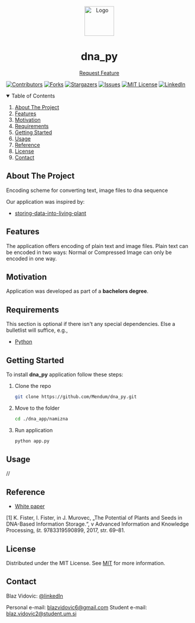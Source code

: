<!--
*** Thanks to othneildrew (https://github.com/othneildrew)
*** for his Read.me template
*** https://github.com/othneildrew/Best-README-Template
*** Thanks again!
-->


<!-- PROJECT LOGO -->
<br />
<p align="center">
  <a href="https://github.com/Mendum/dna_py">
    <img src="images/logo.png" alt="Logo" width="80" height="80">
  </a>

  <h1 align="center">dna_py</h1>

  <p align="center">
    <a href="https://github.com/Mendum/dna_py/issues">Request Feature</a>
  </p>
</p>

[![Contributors][contributors-shield]][contributors-url]
[![Forks][forks-shield]][forks-url]
[![Stargazers][stars-shield]][stars-url]
[![Issues][issues-shield]][issues-url]
[![MIT License][license-shield]][license-url]
[![LinkedIn][linkedin-shield]][linkedin-url]

<!-- TABLE OF CONTENTS -->
<details open="open">
  <summary>Table of Contents</summary>
  <ol>
    <li><a href="#about-the-project">About The Project</a></li>
    <li><a href="#features">Features</a></li>
    <li><a href="#motivation">Motivation</a></li>
    <li><a href="#requirements">Requirements</a></li>
    <li><a href="#getting-started">Getting Started</a></li>
    <li><a href="#usage">Usage</a></li>
    <li><a href="#referce">Reference</a></li>
    <li><a href="#license">License</a></li>
    <li><a href="#contact">Contact</a></li>
  </ol>
</details>


<!-- About The Project -->
## About The Project

Encoding scheme for converting text, image files to dna sequence

Our application was inspired by:
+ [storing-data-into-living-plant](http://www.storing-data-into-living-plant.net/)


<!-- Features -->
## Features

The application offers encoding of plain text and image files.
Plain text can be encoded in two ways: Normal or Compressed
Image can only be encoded in one way.


<!-- Motivation -->
## Motivation

Application was developed as part of a **bachelors degree**.


<!-- Requirements -->
## Requirements

This section is optional if there isn't any special dependencies. Else a bulletlist will suffice, e.g.,
+ [Python](https://www.python.org/)

## Getting Started

To install **dna_py** application follow these steps:

1. Clone the repo
   ```sh
   git clone https://github.com/Mendum/dna_py.git
   ```
2. Move to the folder
   ```sh
   cd ./dna_app/namizna
   ```
3. Run application
   ```python
   python app.py
   ```

<!-- Usage -->
## Usage

//


<!-- Reference -->
## Reference

+ [White paper](https://www.researchgate.net/publication/318715301_The_Potential_of_Plants_and_Seeds_in_DNA-Based_Information_Storage)

[1] K. Fister, I. Fister, in J. Murovec, „The Potential of Plants and Seeds in DNA-Based Information Storage.“, v Advanced Information and Knowledge Processing, št. 9783319590899, 2017, str. 69–81.


<!-- License -->
## License

Distributed under the MIT License. See [MIT](http://opensource.org/licenses/mit-license.php) for more information.


<!-- Contact -->
## Contact

Blaz Vidovic: [@linkedIn](https://www.linkedin.com/in/blaz-vidovic/)

Personal e-mail: blazvidovic6@gmail.com
Student e-mail: blaz.vidovic2@student.um.si


<!-- MARKDOWN LINKS & IMAGES -->
<!-- https://shields.io/ -->
<!-- https://www.markdownguide.org/basic-syntax/#reference-style-links -->

[contributors-shield]: https://img.shields.io/github/contributors/Mendum/dna_py.svg?style=for-the-badge
[contributors-url]: https://github.com/Mendum/dna_py/graphs/contributors
[forks-shield]: https://img.shields.io/github/forks/Mendum/dna_py.svg?style=for-the-badge
[forks-url]: https://github.comMendum/dna_py/network/members
[stars-shield]: https://img.shields.io/github/stars/Mendum/dna_py.svg?style=for-the-badge
[stars-url]: https://github.com/Mendum/dna_py/stargazers
[issues-shield]: https://img.shields.io/github/issues/Mendum/dna_py.svg?style=for-the-badge
[issues-url]: https://github.com/Mendum/dna_py/issues
[license-shield]: https://img.shields.io/github/license/Mendum/dna_py.svg?style=for-the-badge
[license-url]: https://github.com/Mendum/dna_py/blob/master/LICENSE.txt
[linkedin-shield]: https://img.shields.io/badge/-LinkedIn-black.svg?style=for-the-badge&logo=linkedin&colorB=555
[linkedin-url]: https://www.linkedin.com/in/blaz-vidovic/
